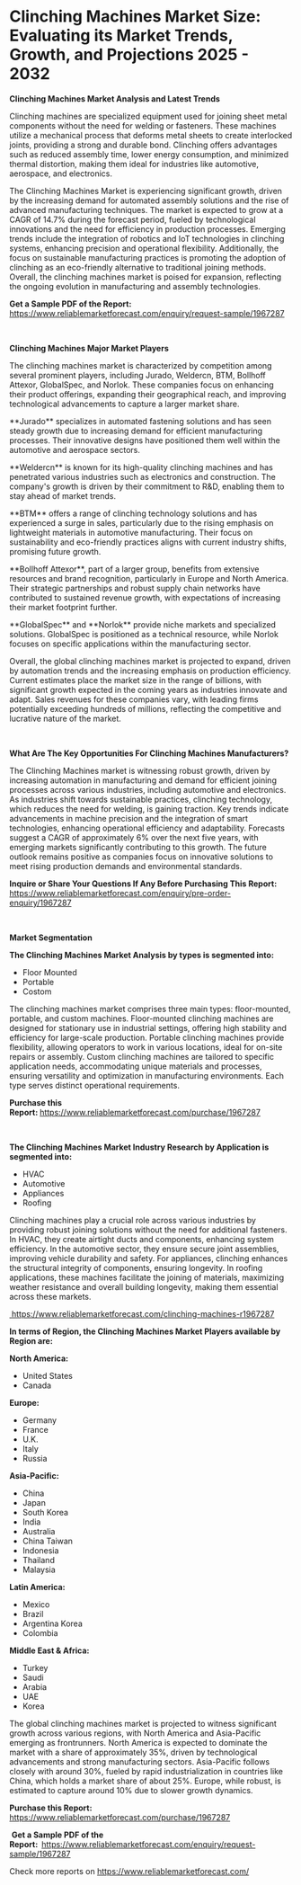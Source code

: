 <p><h1>Clinching Machines Market Size: Evaluating its Market Trends, Growth, and Projections 2025 - 2032</h1></p><p><strong>Clinching Machines Market Analysis and Latest Trends</strong></p>
<p><p>Clinching machines are specialized equipment used for joining sheet metal components without the need for welding or fasteners. These machines utilize a mechanical process that deforms metal sheets to create interlocked joints, providing a strong and durable bond. Clinching offers advantages such as reduced assembly time, lower energy consumption, and minimized thermal distortion, making them ideal for industries like automotive, aerospace, and electronics.</p><p>The Clinching Machines Market is experiencing significant growth, driven by the increasing demand for automated assembly solutions and the rise of advanced manufacturing techniques. The market is expected to grow at a CAGR of 14.7% during the forecast period, fueled by technological innovations and the need for efficiency in production processes. Emerging trends include the integration of robotics and IoT technologies in clinching systems, enhancing precision and operational flexibility. Additionally, the focus on sustainable manufacturing practices is promoting the adoption of clinching as an eco-friendly alternative to traditional joining methods. Overall, the clinching machines market is poised for expansion, reflecting the ongoing evolution in manufacturing and assembly technologies.</p></p>
<p><strong>Get a Sample PDF of the Report:&nbsp;</strong> <a href="https://www.reliablemarketforecast.com/enquiry/request-sample/1967287?utm_campaign=2611&utm_medium=2&utm_source=Github&utm_content=ia&utm_term=20022025&utm_id=clinching-machines">https://www.reliablemarketforecast.com/enquiry/request-sample/1967287</a></p>
<p>&nbsp;</p>
<p><strong>Clinching Machines Major Market Players</strong></p>
<p><p>The clinching machines market is characterized by competition among several prominent players, including Jurado, Weldercn, BTM, Bollhoff Attexor, GlobalSpec, and Norlok. These companies focus on enhancing their product offerings, expanding their geographical reach, and improving technological advancements to capture a larger market share.</p><p>**Jurado** specializes in automated fastening solutions and has seen steady growth due to increasing demand for efficient manufacturing processes. Their innovative designs have positioned them well within the automotive and aerospace sectors. </p><p>**Weldercn** is known for its high-quality clinching machines and has penetrated various industries such as electronics and construction. The company's growth is driven by their commitment to R&D, enabling them to stay ahead of market trends.</p><p>**BTM** offers a range of clinching technology solutions and has experienced a surge in sales, particularly due to the rising emphasis on lightweight materials in automotive manufacturing. Their focus on sustainability and eco-friendly practices aligns with current industry shifts, promising future growth.</p><p>**Bollhoff Attexor**, part of a larger group, benefits from extensive resources and brand recognition, particularly in Europe and North America. Their strategic partnerships and robust supply chain networks have contributed to sustained revenue growth, with expectations of increasing their market footprint further.</p><p>**GlobalSpec** and **Norlok** provide niche markets and specialized solutions. GlobalSpec is positioned as a technical resource, while Norlok focuses on specific applications within the manufacturing sector.</p><p>Overall, the global clinching machines market is projected to expand, driven by automation trends and the increasing emphasis on production efficiency. Current estimates place the market size in the range of billions, with significant growth expected in the coming years as industries innovate and adapt. Sales revenues for these companies vary, with leading firms potentially exceeding hundreds of millions, reflecting the competitive and lucrative nature of the market.</p></p>
<p>&nbsp;</p>
<p><strong>What Are The Key Opportunities For Clinching Machines Manufacturers?</strong></p>
<p><p>The Clinching Machines market is witnessing robust growth, driven by increasing automation in manufacturing and demand for efficient joining processes across various industries, including automotive and electronics. As industries shift towards sustainable practices, clinching technology, which reduces the need for welding, is gaining traction. Key trends indicate advancements in machine precision and the integration of smart technologies, enhancing operational efficiency and adaptability. Forecasts suggest a CAGR of approximately 6% over the next five years, with emerging markets significantly contributing to this growth. The future outlook remains positive as companies focus on innovative solutions to meet rising production demands and environmental standards.</p></p>
<p><strong>Inquire or Share Your Questions If Any Before Purchasing This Report:</strong> <a href="https://www.reliablemarketforecast.com/enquiry/pre-order-enquiry/1967287?utm_campaign=2611&utm_medium=2&utm_source=Github&utm_content=ia&utm_term=20022025&utm_id=clinching-machines">https://www.reliablemarketforecast.com/enquiry/pre-order-enquiry/1967287</a></p>
<p>&nbsp;</p>
<p><strong>Market Segmentation</strong></p>
<p><strong>The Clinching Machines Market Analysis by types is segmented into:</strong></p>
<p><ul><li>Floor Mounted</li><li>Portable</li><li>Costom</li></ul></p>
<p><p>The clinching machines market comprises three main types: floor-mounted, portable, and custom machines. Floor-mounted clinching machines are designed for stationary use in industrial settings, offering high stability and efficiency for large-scale production. Portable clinching machines provide flexibility, allowing operators to work in various locations, ideal for on-site repairs or assembly. Custom clinching machines are tailored to specific application needs, accommodating unique materials and processes, ensuring versatility and optimization in manufacturing environments. Each type serves distinct operational requirements.</p></p>
<p><strong>Purchase this Report:&nbsp;</strong><a href="https://www.reliablemarketforecast.com/purchase/1967287?utm_campaign=2611&utm_medium=2&utm_source=Github&utm_content=ia&utm_term=20022025&utm_id=clinching-machines">https://www.reliablemarketforecast.com/purchase/1967287</a></p>
<p>&nbsp;</p>
<p><strong>The Clinching Machines Market Industry Research by Application is segmented into:</strong></p>
<p><ul><li>HVAC</li><li>Automotive</li><li>Appliances</li><li>Roofing</li></ul></p>
<p><p>Clinching machines play a crucial role across various industries by providing robust joining solutions without the need for additional fasteners. In HVAC, they create airtight ducts and components, enhancing system efficiency. In the automotive sector, they ensure secure joint assemblies, improving vehicle durability and safety. For appliances, clinching enhances the structural integrity of components, ensuring longevity. In roofing applications, these machines facilitate the joining of materials, maximizing weather resistance and overall building longevity, making them essential across these markets.</p></p>
<p><a href="https://www.reliablemarketforecast.com/clinching-machines-r1967287?utm_campaign=2611&utm_medium=2&utm_source=Github&utm_content=ia&utm_term=20022025&utm_id=clinching-machines">&nbsp;https://www.reliablemarketforecast.com/clinching-machines-r1967287</a></p>
<p><strong>In terms of Region, the Clinching Machines Market Players available by Region are:</strong></p>
<p>
    <p> <strong> North America: </strong>
        <ul>
            <li>United States</li>
            <li>Canada</li>
        </ul>
        </p> 
    <p> <strong> Europe: </strong>
        <ul>
            <li>Germany</li>
            <li>France</li>
            <li>U.K.</li>
            <li>Italy</li>
            <li>Russia</li>
        </ul>
        </p> 
    <p> <strong> Asia-Pacific: </strong>
        <ul>
            <li>China</li>
            <li>Japan</li>
            <li>South Korea</li>
            <li>India</li>
            <li>Australia</li>
            <li>China Taiwan</li>
            <li>Indonesia</li>
            <li>Thailand</li>
            <li>Malaysia</li>
        </ul>
        </p> 
    <p> <strong> Latin America: </strong>
        <ul>
            <li>Mexico</li>
            <li>Brazil</li>
            <li>Argentina Korea</li>
            <li>Colombia</li>
        </ul>
        </p> 
    <p> <strong> Middle East & Africa: </strong>
        <ul>
            <li>Turkey</li>
            <li>Saudi</li>
            <li>Arabia</li>
            <li>UAE</li>
            <li>Korea</li>
        </ul>
    </p>
    </p>
<p><p>The global clinching machines market is projected to witness significant growth across various regions, with North America and Asia-Pacific emerging as frontrunners. North America is expected to dominate the market with a share of approximately 35%, driven by technological advancements and strong manufacturing sectors. Asia-Pacific follows closely with around 30%, fueled by rapid industrialization in countries like China, which holds a market share of about 25%. Europe, while robust, is estimated to capture around 10% due to slower growth dynamics.</p></p>
<p><strong>Purchase this Report: </strong><a href="https://www.reliablemarketforecast.com/purchase/1967287?utm_campaign=2611&utm_medium=2&utm_source=Github&utm_content=ia&utm_term=20022025&utm_id=clinching-machines">https://www.reliablemarketforecast.com/purchase/1967287</a></p>
<p>&nbsp;<strong>Get a Sample PDF of the Report:&nbsp;&nbsp;</strong><a href="https://www.reliablemarketforecast.com/enquiry/request-sample/1967287?utm_campaign=2611&utm_medium=2&utm_source=Github&utm_content=ia&utm_term=20022025&utm_id=clinching-machines">https://www.reliablemarketforecast.com/enquiry/request-sample/1967287</a></p>
<p><strong></strong></p>
<p>Check more reports on <a href="https://www.reliablemarketforecast.com/?utm_campaign=2611&utm_medium=2&utm_source=Github&utm_content=ia&utm_term=20022025&utm_id=clinching-machines">https://www.reliablemarketforecast.com/</a></p>